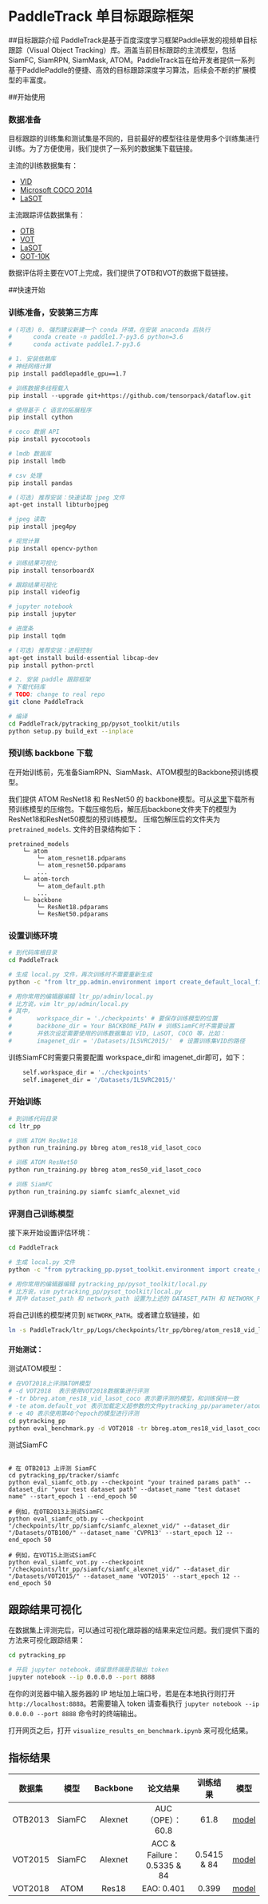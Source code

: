 ﻿# PaddleTrack 单目标跟踪框架
##目标跟踪介绍
PaddleTrack是基于百度深度学习框架Paddle研发的视频单目标跟踪（Visual Object Tracking）库。涵盖当前目标跟踪的主流模型，包括SiamFC, SiamRPN, SiamMask, ATOM。PaddleTrack旨在给开发者提供一系列基于PaddlePaddle的便捷、高效的目标跟踪深度学习算法，后续会不断的扩展模型的丰富度。


##开始使用


### 数据准备

目标跟踪的训练集和测试集是不同的，目前最好的模型往往是使用多个训练集进行训练。为了方便使用，我们提供了一系列的数据集下载链接。


主流的训练数据集有：
- [VID](http://bvisionweb1.cs.unc.edu/ilsvrc2015/ILSVRC2015_VID.tar.gz)
- [Microsoft COCO 2014](http://cocodataset.org/#download)
- [LaSOT](https://drive.google.com/file/d/1O2DLxPP8M4Pn4-XCttCJUW3A29tDIeNa/view)

主流跟踪评估数据集有：
- [OTB](https://paddlemodels.bj.bcebos.com/paddle_track/vot/OTB100.tar)
- [VOT](https://paddlemodels.bj.bcebos.com/paddle_track/vot/VOT2015.tar)
- [LaSOT](https://drive.google.com/file/d/1O2DLxPP8M4Pn4-XCttCJUW3A29tDIeNa/view)
- [GOT-10K](http://got-10k.aitestunion.com/downloads)

数据评估将主要在VOT上完成，我们提供了OTB和VOT的数据下载链接。


##快速开始

### 训练准备，安装第三方库

```bash
# (可选) 0. 强烈建议新建一个 conda 环境，在安装 anaconda 后执行
#      conda create -n paddle1.7-py3.6 python=3.6
#      conda activate paddle1.7-py3.6

# 1. 安装依赖库
# 神经网络计算
pip install paddlepaddle_gpu==1.7

# 训练数据多线程载入
pip install --upgrade git+https://github.com/tensorpack/dataflow.git

# 使用基于 C 语言的拓展程序
pip install cython

# coco 数据 API
pip install pycocotools

# lmdb 数据库
pip install lmdb

# csv 处理
pip install pandas

# (可选) 推荐安装：快速读取 jpeg 文件
apt-get install libturbojpeg

# jpeg 读取
pip install jpeg4py

# 视觉计算
pip install opencv-python

# 训练结果可视化
pip install tensorboardX

# 跟踪结果可视化
pip install videofig

# jupyter notebook
pip install jupyter

# 进度条
pip install tqdm

# (可选) 推荐安装：进程控制
apt-get install build-essential libcap-dev
pip install python-prctl

# 2. 安装 paddle 跟踪框架
# 下载代码库
# TODO: change to real repo
git clone PaddleTrack

# 编译
cd PaddleTrack/pytracking_pp/pysot_toolkit/utils
python setup.py build_ext --inplace
```


### 预训练 backbone 下载
在开始训练前，先准备SiamRPN、SiamMask、ATOM模型的Backbone预训练模型。

我们提供 ATOM ResNet18 和 ResNet50 的 backbone模型。可从[这里](https://paddlemodels.bj.bcebos.com/paddle_track/vot/pretrained_models.tar)下载所有预训练模型的压缩包。下载压缩包后，解压后backbone文件夹下的模型为ResNet18和ResNet50模型的预训练模型。
压缩包解压后的文件夹为 `pretrained_models`. 文件的目录结构如下：

```
pretrained_models
    └─ atom
        └─ atom_resnet18.pdparams
        └─ atom_resnet50.pdparams
        ...
    └─ atom-torch
        └─ atom_default.pth
        ...
    └─ backbone
        └─ ResNet18.pdparams
        └─ ResNet50.pdparams
```


### 设置训练环境
```bash
# 到代码库根目录
cd PaddleTrack

# 生成 local.py 文件，再次训练时不需要重新生成
python -c "from ltr_pp.admin.environment import create_default_local_file; create_default_local_file()"

# 用你常用的编辑器编辑 ltr_pp/admin/local.py
# 比方说，vim ltr_pp/admin/local.py
# 其中，
#       workspace_dir = './checkpoints' # 要保存训练模型的位置
#       backbone_dir = Your BACKBONE_PATH # 训练SiamFC时不需要设置
#       并依次设定需要使用的训练数据集如 VID, LaSOT, COCO 等，比如：
#       imagenet_dir = '/Datasets/ILSVRC2015/'  # 设置训练集VID的路径
```
训练SiamFC时需要只需要配置 workspace_dir和 imagenet_dir即可，如下：
```bash
    self.workspace_dir = './checkpoints'
    self.imagenet_dir = '/Datasets/ILSVRC2015/'
```


### 开始训练
```bash
# 到训练代码目录
cd ltr_pp

# 训练 ATOM ResNet18
python run_training.py bbreg atom_res18_vid_lasot_coco

# 训练 ATOM ResNet50
python run_training.py bbreg atom_res50_vid_lasot_coco

# 训练 SiamFC
python run_training.py siamfc siamfc_alexnet_vid
```


### 评测自己训练模型

接下来开始设置评估环境：
```bash
cd PaddleTrack

# 生成 local.py 文件
python -c "from pytracking_pp.pysot_toolkit.environment import create_default_local_file; create_default_local_file()"

# 用你常用的编辑器编辑 pytracking_pp/pysot_toolkit/local.py
# 比方说，vim pytracking_pp/pysot_toolkit/local.py
# 其中 dataset_path 和 network_path 设置为上述的 DATASET_PATH 和 NETWORK_PATH
```


将自己训练的模型拷贝到 `NETWORK_PATH`。或者建立软链接，如
```bash
ln -s PaddleTrack/ltr_pp/Logs/checkpoints/ltr_pp/bbreg/atom_res18_vid_lasot_coco $NETWORK_PATH/bbreg
```

#### 开始测试：

测试ATOM模型：
```bash
# 在VOT2018上评测ATOM模型
# -d VOT2018  表示使用VOT2018数据集进行评测
# -tr bbreg.atom_res18_vid_lasot_coco 表示要评测的模型，和训练保持一致
# -te atom.default_vot 表示加载定义超参数的文件pytracking_pp/parameter/atom/default_vot.py 
# -e 40 表示使用第40个epoch的模型进行评测
cd pytracking_pp
python eval_benchmark.py -d VOT2018 -tr bbreg.atom_res18_vid_lasot_coco -te atom.default_vot -e 40 
```


测试SiamFC
```

# 在 OTB2013 上评测 SiamFC
cd pytracking_pp/tracker/siamfc
python eval_siamfc_otb.py --checkpoint "your trained params path" --dataset_dir "your test dataset path" --dataset_name "test dataset name" --start_epoch 1 --end_epoch 50

# 例如，在OTB2013上测试SiamFC
python eval_siamfc_otb.py --checkpoint "/checkpoints/ltr_pp/siamfc/siamfc_alexnet_vid/" --dataset_dir "/Datasets/OTB100/" --dataset_name 'CVPR13' --start_epoch 12 --end_epoch 50

# 例如，在VOT15上测试SiamFC
python eval_siamfc_vot.py --checkpoint "/checkpoints/ltr_pp/siamfc/siamfc_alexnet_vid/" --dataset_dir "/Datasets/VOT2015/" --dataset_name 'VOT2015' --start_epoch 12 --end_epoch 50
```



## 跟踪结果可视化
在数据集上评测完后，可以通过可视化跟踪器的结果来定位问题。我们提供下面的方法来可视化跟踪结果：
```bash
cd pytracking_pp

# 开启 jupyter notebook，请留意终端是否输出 token
jupyter notebook --ip 0.0.0.0 --port 8888
```

在你的浏览器中输入服务器的 IP 地址加上端口号，若是在本地执行则打开
`http://localhost:8888`。若需要输入 token 请查看执行 `jupyter notebook --ip 0.0.0.0 --port 8888` 命令时的终端输出。

打开网页之后，打开 `visualize_results_on_benchmark.ipynb` 来可视化结果。

## 指标结果
| 数据集 | 模型 | Backbone | 论文结果 | 训练结果 | 模型|
| :-------: | :-------: | :---: | :---: | :---------: |:---------: |
|OTB2013| SiamFC | Alexnet |  AUC（OPE）：60.8  | 61.8 | [model]() |
|VOT2015| SiamFC | Alexnet |  ACC & Failure：0.5335 & 84  | 0.5415 & 84 | [model]() |
|VOT2018| ATOM | Res18 |  EAO: 0.401 | 0.399 | [model]() |


